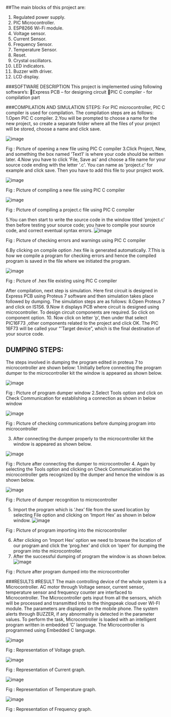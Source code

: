 ##The main blocks of this project are:
1. Regulated power supply.
2. PIC Microcontroller.
3. ESP8266 Wi-Fi module. 
4. Voltage sensor. 
5. Current Sensor.
6. Frequency Sensor. 
7. Temperature Sensor. 
8. Reset. 
9. Crystal oscillators. 
10. LED indicators. 
11. Buzzer with driver. 
12. LCD display.

###SOFTWARE DESCRIPTION
This project is implemented using following software’s:
Express PCB – for designing circuit
PIC C compiler - for compilation part

###COMPILATION AND SIMULATION STEPS:
For PIC microcontroller, PIC C compiler is used for compilation. The compilation steps are as follows:
1.Open PIC C compiler.
2.You will be prompted to choose a name for the new project, so create a separate folder where all the files of your project will be stored, choose a name and click save.

![image](https://github.com/harikrishna1909/MONITORING-OF-AC-MOTOR-USING-IOT/assets/134721651/70a1ca94-e38a-4347-8984-1d58f39e5e67)

Fig : Picture of opening a new file using PIC C compiler
3.Click Project, New, and something the box named 'Text1' is where your code should be written later.
4.Now you have to click 'File, Save as' and choose a file name for your source code ending with the letter '.c'. You can name as 'project.c' for example and click save. Then you have to add this file to your project work.  
      
![image](https://github.com/harikrishna1909/MONITORING-OF-AC-MOTOR-USING-IOT/assets/134721651/09fdbff8-ae16-4bcd-9168-e39e284a45f0)

Fig : Picture of compiling a new file using PIC C compiler

 
![image](https://github.com/harikrishna1909/MONITORING-OF-AC-MOTOR-USING-IOT/assets/134721651/45a5d9e8-9501-4abb-a080-e97a90b57b8b)

Fig : Picture of compiling a project.c file using PIC C compiler

5.You can then start to write the source code in the window titled 'project.c' then before testing your source code; you have to compile your source code, and correct eventual syntax errors. 
![image](https://github.com/harikrishna1909/MONITORING-OF-AC-MOTOR-USING-IOT/assets/134721651/4153e7ec-d71e-4ee3-8b8b-78d894496c7a)

Fig : Picture of checking errors and warnings using PIC C compiler

6.By clicking on compile option .hex file is generated automatically.
7.This is how we compile a program for checking errors and hence the compiled program is saved in the file where we initiated the program. 

![image](https://github.com/harikrishna1909/MONITORING-OF-AC-MOTOR-USING-IOT/assets/134721651/3b97dfbf-cab8-4065-85c9-c0fb082a929c)

Fig : Picture of .hex file existing using PIC C compiler

After compilation, next step is simulation. Here first circuit is designed in Express PCB using Proteus 7 software and then simulation takes place followed by dumping. The simulation steps are as follows:
8.Open Proteus 7 and click on IS1S6.
9.Now it displays PCB where circuit is designed using microcontroller. To design circuit components are required. So click on component option.
10. Now click on letter ’p’, then under that select PIC16F73 ,other components related to the project and click OK. The PIC 16F73 will be called your “'Target device”, which is the final destination of your source code.      
       




## DUMPING STEPS:
The steps involved in dumping the program edited in proteus 7 to microcontroller are shown below:
1.Initially before connecting the program dumper to the microcontroller kit the window is appeared as shown below.               

![image](https://github.com/harikrishna1909/MONITORING-OF-AC-MOTOR-USING-IOT/assets/134721651/77665172-f1fe-40dc-ab94-cc12e292356c)

Fig : Picture of program dumper window
2.Select Tools option and click on Check Communication for establishing a connection as shown in below window

![image](https://github.com/harikrishna1909/MONITORING-OF-AC-MOTOR-USING-IOT/assets/134721651/5357d91d-d1f2-441e-9757-c4475da4b4cc)

Fig : Picture of checking communications before dumping program into microcontroller
	
3. After connecting the dumper properly to the microcontroller kit the window is appeared as shown below.

![image](https://github.com/harikrishna1909/MONITORING-OF-AC-MOTOR-USING-IOT/assets/134721651/afd8ff73-d0db-40f4-8e34-92ff08a610ea)

Fig : Picture after connecting the dumper to microcontroller
4. Again by selecting the Tools option and clicking on Check Communication the microcontroller gets recognized by the dumper and hence the window is as shown below.

![image](https://github.com/harikrishna1909/MONITORING-OF-AC-MOTOR-USING-IOT/assets/134721651/97807f7e-6509-42c3-91f2-bcd108cd1688)

Fig : Picture of dumper recognition to microcontroller


5. Import the program which is ‘.hex’ file from the saved location by selecting File option and clicking on ‘Import Hex’ as shown in below window.
![image](https://github.com/harikrishna1909/MONITORING-OF-AC-MOTOR-USING-IOT/assets/134721651/efe54f93-461e-4cc3-9c75-2e9ccf17d231)

Fig : Picture of program importing into the microcontroller

6. After clicking on ‘Import Hex’ option we need to browse the location of our program and click the ‘prog.hex’ and click on ‘open’ for dumping the program into the microcontroller.
7. After the successful dumping of program the window is as shown below.
![image](https://github.com/harikrishna1909/MONITORING-OF-AC-MOTOR-USING-IOT/assets/134721651/4e94bb85-e182-42b8-be88-b96bce1c3ad9)

Fig : Picture after program dumped into the microcontroller


###RESULTS
#RESULT
The main controlling device of the whole system is a Microcontroller. AC motor through Voltage sensor, current sensor, temperature sensor and frequency counter are interfaced to Microcontroller. The Microcontroller gets input from all the sensors, which will be processed and transmitted into to the thingspeak cloud over WI-FI module. The parameters are displayed on the mobile phone. The system alerts through BUZZER, if any abnormality is detected in the parameter values. To perform the task, Microcontroller is loaded with an intelligent program written in embedded ‘C’ language. The Microcontroller is programmed using Embedded C language.

![image](https://github.com/harikrishna1909/MONITORING-OF-AC-MOTOR-USING-IOT/assets/134721651/0b695ac2-204b-4f50-b8f8-2be8fbaf0d2b)

Fig : Representation of Voltage graph.         

![image](https://github.com/harikrishna1909/MONITORING-OF-AC-MOTOR-USING-IOT/assets/134721651/372cc809-8a0e-4e0d-a0ce-393526aab365)

Fig : Representation of Current graph.

![image](https://github.com/harikrishna1909/MONITORING-OF-AC-MOTOR-USING-IOT/assets/134721651/4e372090-a0f7-4bd6-9be8-15487a2271f9)

Fig : Representation of  Temperature graph.

![image](https://github.com/harikrishna1909/MONITORING-OF-AC-MOTOR-USING-IOT/assets/134721651/24c2a2eb-49d0-46eb-a835-e34b479a75c5)

Fig : Representation of Frequency graph.
